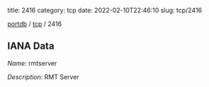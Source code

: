 title: 2416
category: tcp
date: 2022-02-10T22:46:10
slug: tcp/2416

[portdb](/) / [tcp](/category/tcp.html) / 2416


## IANA Data

_Name:_ rmtserver

_Description:_ RMT Server


